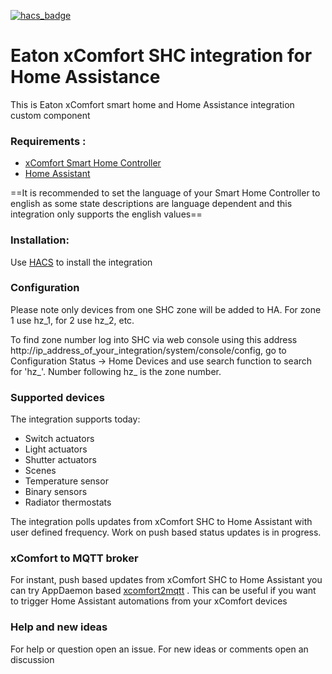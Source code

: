 [![hacs_badge](https://img.shields.io/badge/HACS-Default-orange.svg)](https://github.com/custom-components/hacs) 
# Eaton xComfort SHC integration for Home Assistance 
This is Eaton xComfort smart home and Home Assistance integration custom component


### Requirements :
- [xComfort Smart Home Controller](https://www.eaton.com/bg/en-gb/catalog/residential/xcomfort-smart-home-controller.html)
- [Home Assistant](https://www.home-assistant.io)

==It is recommended to set the language of your Smart Home Controller to english as some state descriptions are language dependent and this integration only supports the english values==

### Installation:
  Use [HACS](https://hacs.xyz/docs/setup/download "HACS") to install the integration

### Configuration

Please note only devices from one SHC zone will be added to HA. For zone 1 use hz_1, for 2 use hz_2, etc.

To find zone number log into SHC via web console using this address http://ip_address_of_your_integration/system/console/config, go to Configuration Status -> Home Devices and use search function to search for 'hz_'. Number following hz_ is the zone number.

### Supported devices

The integration supports today:
- Switch actuators
- Light actuators 
- Shutter actuators
- Scenes
- Temperature sensor
- Binary sensors
- Radiator thermostats

The integration polls updates from xComfort SHC to Home Assistant with user defined frequency. Work on push based status updates is in progress.


### xComfort to MQTT broker
For instant, push based updates from xComfort SHC to Home Assistant you can try AppDaemon based [xcomfort2mqtt](https://github.com/plamish/xcomfort2mqtt "xcomfort2mqtt") . This can be useful if you want to trigger  Home Assistant automations from your xComfort devices

### Help and new ideas
For help or question open an issue. For new ideas or comments open an discussion



